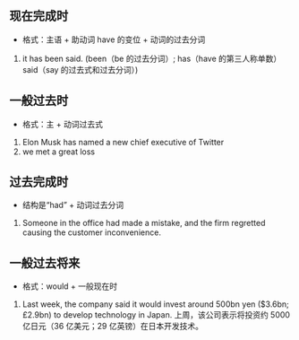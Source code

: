 ## 现在完成时

- 格式：主语 + 助动词 have 的变位 + 动词的过去分词

1. it has been said. (been（be 的过去分词）; has（have 的第三人称单数）said（say 的过去式和过去分词）)

## 一般过去时

- 格式：主 + 动词过去式

1. Elon Musk has named a new chief executive of Twitter
2. we met a great loss

## 过去完成时

- 结构是“had” + 动词过去分词

1. Someone in the office had made a mistake, and the firm regretted causing the customer inconvenience.

## 一般过去将来

- 格式：would + 一般现在时

1. Last week, the company said it would invest around 500bn yen ($3.6bn; £2.9bn) to develop technology in Japan.
   上周，该公司表示将投资约 5000 亿日元（36 亿美元；29 亿英镑）在日本开发技术。
